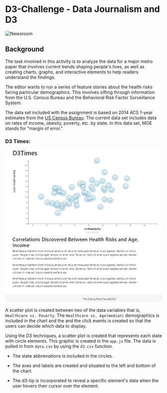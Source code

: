 # D3-Challenge - Data Journalism and D3

![Newsroom](https://media.giphy.com/media/v2xIous7mnEYg/giphy.gif)

## Background

The task involved in this activity is to analyze the data for a major metro paper that involves current trends shaping people's lives, as well as creating charts, graphs, and interactive elements to help readers understand the findings.

The editor wants to run a series of feature stories about the health risks facing particular demographics. This involves sifting through information from the U.S. Census Bureau and the Behavioral Risk Factor Surveillance System.

The data set included with the assignment is based on 2014 ACS 1-year estimates from the [US Census Bureau](https://data.census.gov/cedsci/). The current data set includes data on rates of income, obesity, poverty, etc. by state. In this data set, MOE stands for "margin of error."


### D3 Times: 

![D3Chart](Images/D3Times.PNG)

A scatter plot is created between two of the data variables that is, `Healthcare vs. Poverty`. The `Healthcare vs. Age(median)` demographics is included in the chart and the and the click events is created so that the users can decide which data to display.

Using the D3 techniques, a scatter plot is created that represents each state with circle elements. This graphic is created in the `app.js` file. The data is pulled in from `data.csv` by using the `d3.csv` function.

* The state abbreviations is included in the circles.

* The axes and labels are created and situated to the left and bottom of the chart.

* The d3-tip is incorporated to reveal a specific element's data when the user hovers their cursor over the element.


